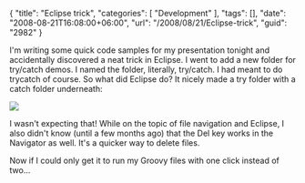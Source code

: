 {
	"title": "Eclipse trick",
	"categories": [
		"Development"
	],
	"tags": [],
	"date": "2008-08-21T16:08:00+06:00",
	"url": "/2008/08/21/Eclipse-trick",
	"guid": "2982"
}

I'm writing some quick code samples for my presentation tonight and accidentally discovered a neat trick in Eclipse. I went to add a new folder for try/catch demos. I named the folder, literally, try/catch. I had meant to do trycatch of course. So what did Eclipse do? It nicely made a try folder with a catch folder underneath:

<img src="https://static.raymondcamden.com/images/Picture 118.png">

I wasn't expecting that! While on the topic of file navigation and Eclipse, I also didn't know (until a few months ago) that the Del key works in the Navigator as well. It's a quicker way to delete files. 

Now if I could only get it to run my Groovy files with one click instead of two...